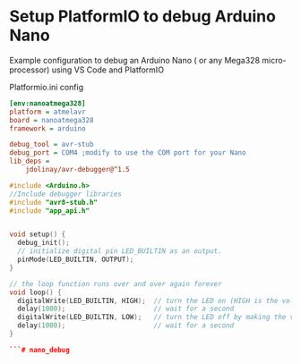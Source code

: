 # Setup PlatformIO to debug Arduino Nano
Example configuration to debug an Arduino Nano ( or any Mega328 micro-processor) using VS Code and PlatformIO

Platformio.ini config
```ini
[env:nanoatmega328]
platform = atmelavr
board = nanoatmega328
framework = arduino

debug_tool = avr-stub
debug_port = COM4 ;modify to use the COM port for your Nano
lib_deps = 
    jdolinay/avr-debugger@^1.5

```

```cpp
#include <Arduino.h>
//Include debugger libraries
#include "avr8-stub.h"
#include "app_api.h"


void setup() {
  debug_init();
  // initialize digital pin LED_BUILTIN as an output.
  pinMode(LED_BUILTIN, OUTPUT);
}

// the loop function runs over and over again forever
void loop() {
  digitalWrite(LED_BUILTIN, HIGH);  // turn the LED on (HIGH is the voltage level)
  delay(1000);                      // wait for a second
  digitalWrite(LED_BUILTIN, LOW);   // turn the LED off by making the voltage LOW
  delay(1000);                      // wait for a second
}

```# nano_debug
